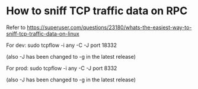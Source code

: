 # How to sniff TCP traffic data on RPC
Refer to https://superuser.com/questions/23180/whats-the-easiest-way-to-sniff-tcp-traffic-data-on-linux

For dev:
sudo tcpflow -i any -C -J port 18332

(also -J has been changed to -g in the latest release)

For prod:
sudo tcpflow -i any -C -J port 8332

(also -J has been changed to -g in the latest release)